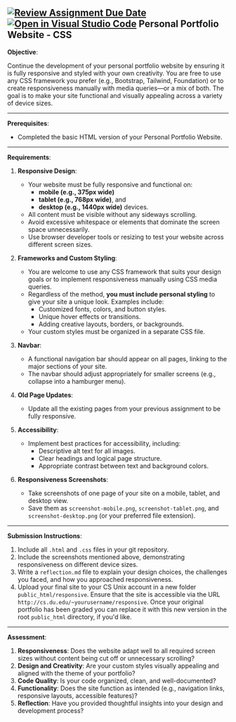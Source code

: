 [![Review Assignment Due Date](https://classroom.github.com/assets/deadline-readme-button-22041afd0340ce965d47ae6ef1cefeee28c7c493a6346c4f15d667ab976d596c.svg)](https://classroom.github.com/a/NQVdv8QF)
[![Open in Visual Studio Code](https://classroom.github.com/assets/open-in-vscode-2e0aaae1b6195c2367325f4f02e2d04e9abb55f0b24a779b69b11b9e10269abc.svg)](https://classroom.github.com/online_ide?assignment_repo_id=17806171&assignment_repo_type=AssignmentRepo)
Personal Portfolio Website - CSS
---

**Objective**:

Continue the development of your personal portfolio website by ensuring it is fully responsive and styled with your own creativity. You are free to use any CSS framework you prefer (e.g., Bootstrap, Tailwind, Foundation) or to create responsiveness manually with media queries—or a mix of both. The goal is to make your site functional and visually appealing across a variety of device sizes.

---

**Prerequisites**:

- Completed the basic HTML version of your Personal Portfolio Website.

---

**Requirements**:

1. **Responsive Design**:
    - Your website must be fully responsive and functional on: 
        - **mobile (e.g., 375px wide)**
        - **tablet (e.g., 768px wide)**, and
        - **desktop (e.g., 1440px wide)** devices.
    - All content must be visible without any sideways scrolling.
    - Avoid excessive whitespace or elements that dominate the screen space unnecessarily.
    - Use browser developer tools or resizing to test your website across different screen sizes.

2. **Frameworks and Custom Styling**:
    - You are welcome to use any CSS framework that suits your design goals or to implement responsiveness manually using CSS media queries.
    - Regardless of the method, **you must include personal styling** to give your site a unique look. Examples include:
        - Customized fonts, colors, and button styles.
        - Unique hover effects or transitions.
        - Adding creative layouts, borders, or backgrounds.
    - Your custom styles must be organized in a separate CSS file.

3. **Navbar**:
    - A functional navigation bar should appear on all pages, linking to the major sections of your site.
    - The navbar should adjust appropriately for smaller screens (e.g., collapse into a hamburger menu).

4. **Old Page Updates**:
    - Update all the existing pages from your previous assignment to be fully responsive.

5. **Accessibility**:
    - Implement best practices for accessibility, including:
        - Descriptive alt text for all images.
        - Clear headings and logical page structure.
        - Appropriate contrast between text and background colors.

6. **Responsiveness Screenshots**:
    - Take screenshots of one page of your site on a mobile, tablet, and desktop view.
    - Save them as `screenshot-mobile.png`, `screenshot-tablet.png`, and `screenshot-desktop.png` (or your preferred file extension).

---

**Submission Instructions**:

1. Include all `.html` and `.css` files in your git repository.
2. Include the screenshots mentioned above, demonstrating responsiveness on different device sizes.
3. Write a `reflection.md` file to explain your design choices, the challenges you faced, and how you approached responsiveness.
4. Upload your final site to your CS Unix account in a new folder `public_html/responsive`. Ensure that the site is accessible via the URL `http://cs.du.edu/~yourusername/responsive`. Once your original portfolio has been graded you can replace it with this new version in the root `public_html` directory, if you'd like.

---

**Assessment**:

1. **Responsiveness**: Does the website adapt well to all required screen sizes without content being cut off or unnecessary scrolling?
2. **Design and Creativity**: Are your custom styles visually appealing and aligned with the theme of your portfolio?
3. **Code Quality**: Is your code organized, clean, and well-documented?
4. **Functionality**: Does the site function as intended (e.g., navigation links, responsive layouts, accessible features)?
5. **Reflection**: Have you provided thoughtful insights into your design and development process?
